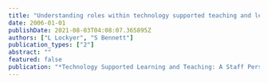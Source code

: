 ```yaml
---
title: "Understanding roles within technology supported teaching and learning: Implications for staff, academic units, and institutions"
date: 2006-01-01
publishDate: 2021-08-03T04:08:07.365895Z
authors: ["L Lockyer", "S Bennett"]
publication_types: ["2"]
abstract: ""
featured: false
publication: "*Technology Supported Learning and Teaching: A Staff Perspective*"
---
```


